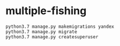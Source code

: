 # multiple-fishing


```
python3.7 manage.py makemigrations yandex
python3.7 manage.py migrate
python3.7 manage.py createsuperuser
```

